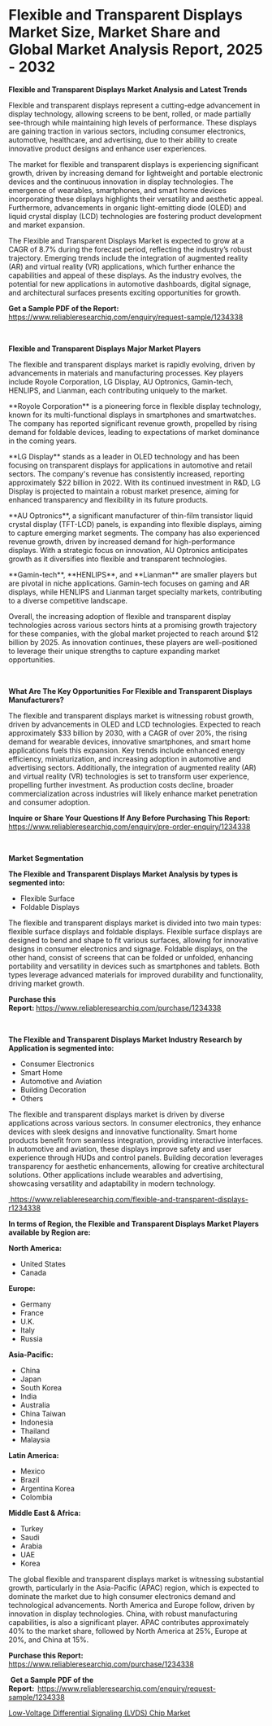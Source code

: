 <p><h1>Flexible and Transparent Displays Market Size, Market Share and Global Market Analysis Report, 2025 - 2032</h1></p><p><strong>Flexible and Transparent Displays Market Analysis and Latest Trends</strong></p>
<p><p>Flexible and transparent displays represent a cutting-edge advancement in display technology, allowing screens to be bent, rolled, or made partially see-through while maintaining high levels of performance. These displays are gaining traction in various sectors, including consumer electronics, automotive, healthcare, and advertising, due to their ability to create innovative product designs and enhance user experiences.</p><p>The market for flexible and transparent displays is experiencing significant growth, driven by increasing demand for lightweight and portable electronic devices and the continuous innovation in display technologies. The emergence of wearables, smartphones, and smart home devices incorporating these displays highlights their versatility and aesthetic appeal. Furthermore, advancements in organic light-emitting diode (OLED) and liquid crystal display (LCD) technologies are fostering product development and market expansion.</p><p>The Flexible and Transparent Displays Market is expected to grow at a CAGR of 8.7% during the forecast period, reflecting the industry’s robust trajectory. Emerging trends include the integration of augmented reality (AR) and virtual reality (VR) applications, which further enhance the capabilities and appeal of these displays. As the industry evolves, the potential for new applications in automotive dashboards, digital signage, and architectural surfaces presents exciting opportunities for growth.</p></p>
<p><strong>Get a Sample PDF of the Report:&nbsp;</strong> <a href="https://www.reliableresearchiq.com/enquiry/request-sample/1234338?utm_campaign=99&utm_medium=2&utm_source=Github&utm_content=ia&utm_term=13022025&utm_id=flexible-and-transparent-displays">https://www.reliableresearchiq.com/enquiry/request-sample/1234338</a></p>
<p>&nbsp;</p>
<p><strong>Flexible and Transparent Displays Major Market Players</strong></p>
<p><p>The flexible and transparent displays market is rapidly evolving, driven by advancements in materials and manufacturing processes. Key players include Royole Corporation, LG Display, AU Optronics, Gamin-tech, HENLIPS, and Lianman, each contributing uniquely to the market.</p><p>**Royole Corporation** is a pioneering force in flexible display technology, known for its multi-functional displays in smartphones and smartwatches. The company has reported significant revenue growth, propelled by rising demand for foldable devices, leading to expectations of market dominance in the coming years.</p><p>**LG Display** stands as a leader in OLED technology and has been focusing on transparent displays for applications in automotive and retail sectors. The company's revenue has consistently increased, reporting approximately $22 billion in 2022. With its continued investment in R&D, LG Display is projected to maintain a robust market presence, aiming for enhanced transparency and flexibility in its future products.</p><p>**AU Optronics**, a significant manufacturer of thin-film transistor liquid crystal display (TFT-LCD) panels, is expanding into flexible displays, aiming to capture emerging market segments. The company has also experienced revenue growth, driven by increased demand for high-performance displays. With a strategic focus on innovation, AU Optronics anticipates growth as it diversifies into flexible and transparent technologies.</p><p>**Gamin-tech**, **HENLIPS**, and **Lianman** are smaller players but are pivotal in niche applications. Gamin-tech focuses on gaming and AR displays, while HENLIPS and Lianman target specialty markets, contributing to a diverse competitive landscape.</p><p>Overall, the increasing adoption of flexible and transparent display technologies across various sectors hints at a promising growth trajectory for these companies, with the global market projected to reach around $12 billion by 2025. As innovation continues, these players are well-positioned to leverage their unique strengths to capture expanding market opportunities.</p></p>
<p>&nbsp;</p>
<p><strong>What Are The Key Opportunities For Flexible and Transparent Displays Manufacturers?</strong></p>
<p><p>The flexible and transparent displays market is witnessing robust growth, driven by advancements in OLED and LCD technologies. Expected to reach approximately $33 billion by 2030, with a CAGR of over 20%, the rising demand for wearable devices, innovative smartphones, and smart home applications fuels this expansion. Key trends include enhanced energy efficiency, miniaturization, and increasing adoption in automotive and advertising sectors. Additionally, the integration of augmented reality (AR) and virtual reality (VR) technologies is set to transform user experience, propelling further investment. As production costs decline, broader commercialization across industries will likely enhance market penetration and consumer adoption.</p></p>
<p><strong>Inquire or Share Your Questions If Any Before Purchasing This Report:</strong> <a href="https://www.reliableresearchiq.com/enquiry/pre-order-enquiry/1234338?utm_campaign=99&utm_medium=2&utm_source=Github&utm_content=ia&utm_term=13022025&utm_id=flexible-and-transparent-displays">https://www.reliableresearchiq.com/enquiry/pre-order-enquiry/1234338</a></p>
<p>&nbsp;</p>
<p><strong>Market Segmentation</strong></p>
<p><strong>The Flexible and Transparent Displays Market Analysis by types is segmented into:</strong></p>
<p><ul><li>Flexible Surface</li><li>Foldable Displays</li></ul></p>
<p><p>The flexible and transparent displays market is divided into two main types: flexible surface displays and foldable displays. Flexible surface displays are designed to bend and shape to fit various surfaces, allowing for innovative designs in consumer electronics and signage. Foldable displays, on the other hand, consist of screens that can be folded or unfolded, enhancing portability and versatility in devices such as smartphones and tablets. Both types leverage advanced materials for improved durability and functionality, driving market growth.</p></p>
<p><strong>Purchase this Report:&nbsp;</strong><a href="https://www.reliableresearchiq.com/purchase/1234338?utm_campaign=99&utm_medium=2&utm_source=Github&utm_content=ia&utm_term=13022025&utm_id=flexible-and-transparent-displays">https://www.reliableresearchiq.com/purchase/1234338</a></p>
<p>&nbsp;</p>
<p><strong>The Flexible and Transparent Displays Market Industry Research by Application is segmented into:</strong></p>
<p><ul><li>Consumer Electronics</li><li>Smart Home</li><li>Automotive and Aviation</li><li>Building Decoration</li><li>Others</li></ul></p>
<p><p>The flexible and transparent displays market is driven by diverse applications across various sectors. In consumer electronics, they enhance devices with sleek designs and innovative functionality. Smart home products benefit from seamless integration, providing interactive interfaces. In automotive and aviation, these displays improve safety and user experience through HUDs and control panels. Building decoration leverages transparency for aesthetic enhancements, allowing for creative architectural solutions. Other applications include wearables and advertising, showcasing versatility and adaptability in modern technology.</p></p>
<p><a href="https://www.reliableresearchiq.com/flexible-and-transparent-displays-r1234338?utm_campaign=99&utm_medium=2&utm_source=Github&utm_content=ia&utm_term=13022025&utm_id=flexible-and-transparent-displays">&nbsp;https://www.reliableresearchiq.com/flexible-and-transparent-displays-r1234338</a></p>
<p><strong>In terms of Region, the Flexible and Transparent Displays Market Players available by Region are:</strong></p>
<p>
    <p> <strong> North America: </strong>
        <ul>
            <li>United States</li>
            <li>Canada</li>
        </ul>
        </p> 
    <p> <strong> Europe: </strong>
        <ul>
            <li>Germany</li>
            <li>France</li>
            <li>U.K.</li>
            <li>Italy</li>
            <li>Russia</li>
        </ul>
        </p> 
    <p> <strong> Asia-Pacific: </strong>
        <ul>
            <li>China</li>
            <li>Japan</li>
            <li>South Korea</li>
            <li>India</li>
            <li>Australia</li>
            <li>China Taiwan</li>
            <li>Indonesia</li>
            <li>Thailand</li>
            <li>Malaysia</li>
        </ul>
        </p> 
    <p> <strong> Latin America: </strong>
        <ul>
            <li>Mexico</li>
            <li>Brazil</li>
            <li>Argentina Korea</li>
            <li>Colombia</li>
        </ul>
        </p> 
    <p> <strong> Middle East & Africa: </strong>
        <ul>
            <li>Turkey</li>
            <li>Saudi</li>
            <li>Arabia</li>
            <li>UAE</li>
            <li>Korea</li>
        </ul>
    </p>
    </p>
<p><p>The global flexible and transparent displays market is witnessing substantial growth, particularly in the Asia-Pacific (APAC) region, which is expected to dominate the market due to high consumer electronics demand and technological advancements. North America and Europe follow, driven by innovation in display technologies. China, with robust manufacturing capabilities, is also a significant player. APAC contributes approximately 40% to the market share, followed by North America at 25%, Europe at 20%, and China at 15%.</p></p>
<p><strong>Purchase this Report: </strong><a href="https://www.reliableresearchiq.com/purchase/1234338?utm_campaign=99&utm_medium=2&utm_source=Github&utm_content=ia&utm_term=13022025&utm_id=flexible-and-transparent-displays">https://www.reliableresearchiq.com/purchase/1234338</a></p>
<p>&nbsp;<strong>Get a Sample PDF of the Report:&nbsp;&nbsp;</strong><a href="https://www.reliableresearchiq.com/enquiry/request-sample/1234338?utm_campaign=99&utm_medium=2&utm_source=Github&utm_content=ia&utm_term=13022025&utm_id=flexible-and-transparent-displays">https://www.reliableresearchiq.com/enquiry/request-sample/1234338</a></p>
<p><strong></strong></p>
<p><p><a href="https://github.com/boyertrull4r/Market-Research-Report-List-1/blob/main/low-voltage-differential-signaling-lvds-chip-market.md?utm_campaign=99&utm_medium=2&utm_source=Github&utm_content=ia&utm_term=13022025&utm_id=flexible-and-transparent-displays">Low-Voltage Differential Signaling (LVDS) Chip Market</a></p></p>